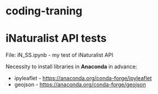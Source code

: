 # coding-traning


# iNaturalist API tests
File: iN_SS.ipynb - my test of iNaturalist API

Necessity to install libraries in **Anaconda** in advance:
* ipyleaflet - https://anaconda.org/conda-forge/ipyleaflet
* geojson - https://anaconda.org/conda-forge/geojson
